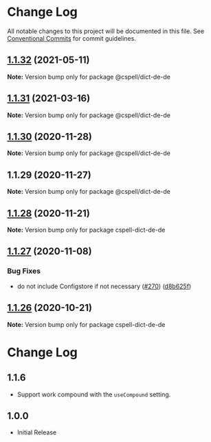 # Change Log

All notable changes to this project will be documented in this file.
See [Conventional Commits](https://conventionalcommits.org) for commit guidelines.

## [1.1.32](https://github.com/streetsidesoftware/cspell-dicts/compare/@cspell/dict-de-de@1.1.31...@cspell/dict-de-de@1.1.32) (2021-05-11)

**Note:** Version bump only for package @cspell/dict-de-de





## [1.1.31](https://github.com/streetsidesoftware/cspell-dicts/compare/@cspell/dict-de-de@1.1.30...@cspell/dict-de-de@1.1.31) (2021-03-16)

**Note:** Version bump only for package @cspell/dict-de-de





## [1.1.30](https://github.com/streetsidesoftware/cspell-dicts/compare/@cspell/dict-de-de@1.1.29...@cspell/dict-de-de@1.1.30) (2020-11-28)

**Note:** Version bump only for package @cspell/dict-de-de





## 1.1.29 (2020-11-27)

**Note:** Version bump only for package @cspell/dict-de-de





## [1.1.28](https://github.com/streetsidesoftware/cspell-dicts/compare/cspell-dict-de-de@1.1.27...cspell-dict-de-de@1.1.28) (2020-11-21)

**Note:** Version bump only for package cspell-dict-de-de

## [1.1.27](https://github.com/streetsidesoftware/cspell-dicts/compare/cspell-dict-de-de@1.1.26...cspell-dict-de-de@1.1.27) (2020-11-08)

### Bug Fixes

- do not include Configstore if not necessary ([#270](https://github.com/streetsidesoftware/cspell-dicts/issues/270)) ([d8b625f](https://github.com/streetsidesoftware/cspell-dicts/commit/d8b625f2f42d5cc6c4a9390216ac1e5037886e44))

## [1.1.26](https://github.com/streetsidesoftware/cspell-dicts/compare/cspell-dict-de-de@1.1.25...cspell-dict-de-de@1.1.26) (2020-10-21)

**Note:** Version bump only for package cspell-dict-de-de

# Change Log

## 1.1.6

- Support work compound with the `useCompound` setting.

## 1.0.0

- Initial Release
